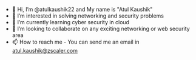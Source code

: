 - 👋 Hi, I’m @atulkaushik22 and My name is "Atul Kaushik"
- 👀 I’m interested in solving networking and security problems
- 🌱 I’m currently learning cyber security in cloud
- 💞️ I’m looking to collaborate on any exciting networking or web security area
- 📫 How to reach me - You can send me an email in atul.kaushik@zscaler.com

<!---
atulkaushik22/atulkaushik22 is a ✨ special ✨ repository because its `README.md` (this file) appears on your GitHub profile.
You can click the Preview link to take a look at your changes.
--->

